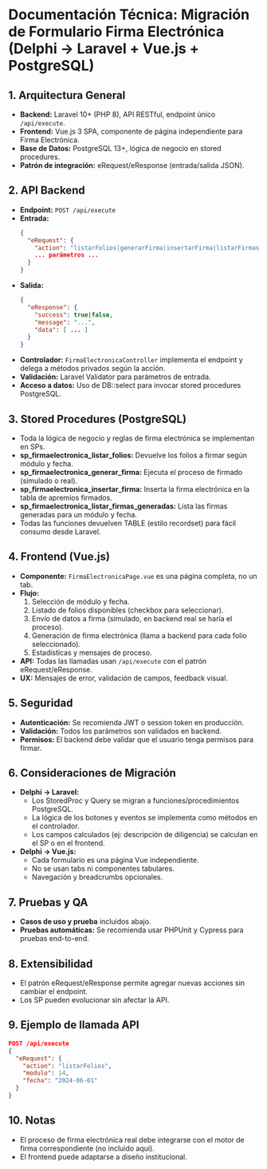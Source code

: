# Documentación Técnica: Migración de Formulario Firma Electrónica (Delphi → Laravel + Vue.js + PostgreSQL)

## 1. Arquitectura General
- **Backend:** Laravel 10+ (PHP 8), API RESTful, endpoint único `/api/execute`.
- **Frontend:** Vue.js 3 SPA, componente de página independiente para Firma Electrónica.
- **Base de Datos:** PostgreSQL 13+, lógica de negocio en stored procedures.
- **Patrón de integración:** eRequest/eResponse (entrada/salida JSON).

## 2. API Backend
- **Endpoint:** `POST /api/execute`
- **Entrada:**
  ```json
  {
    "eRequest": {
      "action": "listarFolios|generarFirma|insertarFirma|listarFirmasGeneradas",
      ... parámetros ...
    }
  }
  ```
- **Salida:**
  ```json
  {
    "eResponse": {
      "success": true|false,
      "message": "...",
      "data": [ ... ]
    }
  }
  ```
- **Controlador:** `FirmaElectronicaController` implementa el endpoint y delega a métodos privados según la acción.
- **Validación:** Laravel Validator para parámetros de entrada.
- **Acceso a datos:** Uso de DB::select para invocar stored procedures PostgreSQL.

## 3. Stored Procedures (PostgreSQL)
- Toda la lógica de negocio y reglas de firma electrónica se implementan en SPs.
- **sp_firmaelectronica_listar_folios:** Devuelve los folios a firmar según módulo y fecha.
- **sp_firmaelectronica_generar_firma:** Ejecuta el proceso de firmado (simulado o real).
- **sp_firmaelectronica_insertar_firma:** Inserta la firma electrónica en la tabla de apremios firmados.
- **sp_firmaelectronica_listar_firmas_generadas:** Lista las firmas generadas para un módulo y fecha.
- Todas las funciones devuelven TABLE (estilo recordset) para fácil consumo desde Laravel.

## 4. Frontend (Vue.js)
- **Componente:** `FirmaElectronicaPage.vue` es una página completa, no un tab.
- **Flujo:**
  1. Selección de módulo y fecha.
  2. Listado de folios disponibles (checkbox para seleccionar).
  3. Envío de datos a firma (simulado, en backend real se haría el proceso).
  4. Generación de firma electrónica (llama a backend para cada folio seleccionado).
  5. Estadísticas y mensajes de proceso.
- **API:** Todas las llamadas usan `/api/execute` con el patrón eRequest/eResponse.
- **UX:** Mensajes de error, validación de campos, feedback visual.

## 5. Seguridad
- **Autenticación:** Se recomienda JWT o session token en producción.
- **Validación:** Todos los parámetros son validados en backend.
- **Permisos:** El backend debe validar que el usuario tenga permisos para firmar.

## 6. Consideraciones de Migración
- **Delphi → Laravel:**
  - Los StoredProc y Query se migran a funciones/procedimientos PostgreSQL.
  - La lógica de los botones y eventos se implementa como métodos en el controlador.
  - Los campos calculados (ej: descripción de diligencia) se calculan en el SP o en el frontend.
- **Delphi → Vue.js:**
  - Cada formulario es una página Vue independiente.
  - No se usan tabs ni componentes tabulares.
  - Navegación y breadcrumbs opcionales.

## 7. Pruebas y QA
- **Casos de uso y prueba** incluidos abajo.
- **Pruebas automáticas:** Se recomienda usar PHPUnit y Cypress para pruebas end-to-end.

## 8. Extensibilidad
- El patrón eRequest/eResponse permite agregar nuevas acciones sin cambiar el endpoint.
- Los SP pueden evolucionar sin afectar la API.

## 9. Ejemplo de llamada API
```json
POST /api/execute
{
  "eRequest": {
    "action": "listarFolios",
    "modulo": 14,
    "fecha": "2024-06-01"
  }
}
```

## 10. Notas
- El proceso de firma electrónica real debe integrarse con el motor de firma correspondiente (no incluido aquí).
- El frontend puede adaptarse a diseño institucional.
